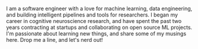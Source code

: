 I am a software engineer with a love for machine learning, data engineering, and 
building intelligent pipelines and tools for researchers. I began my career in 
cognitive neuroscience research, and have spent the past two years contracting at 
startups and collaborating on open source ML projects. I'm passionate about learning new things, 
and share some of my musings here. Drop me a line, and let's nerd out!
